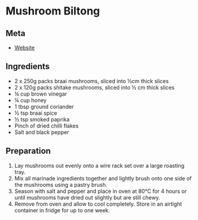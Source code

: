 # Mushroom Biltong

## Meta

- [Website](https://citizen.co.za/lifestyle/food-and-drink/2158313/recipe-mushroom-biltong/)

## Ingredients

- 2 x 250g packs braai mushrooms, sliced into ½cm thick slices
- 2 x 120g packs shitake mushrooms, sliced into ½ cm thick slices
- ¼ cup brown vinegar
- ¼ cup honey
- 1 tbsp ground coriander
- ½ tsp braai spice
- ½ tsp smoked paprika
- Pinch of dried chilli flakes
- Salt and black pepper

## Preparation

1. Lay mushrooms out evenly onto a wire rack set over a large roasting tray.
2. Mix all marinade ingredients together and lightly brush onto one side of the mushrooms using a pastry brush.
3. Season with salt and pepper and place in oven at 80°C for 4 hours or until mushrooms have dried out slightly but are still chewy.
4. Remove from oven and allow to cool completely. Store in an airtight container in fridge for up to one week.
